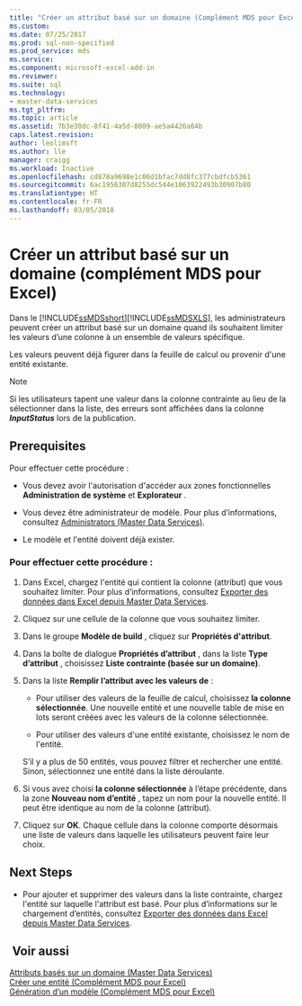 ```yaml
---
title: "Créer un attribut basé sur un domaine (Complément MDS pour Excel) | Microsoft Docs"
ms.custom: 
ms.date: 07/25/2017
ms.prod: sql-non-specified
ms.prod_service: mds
ms.service: 
ms.component: microsoft-excel-add-in
ms.reviewer: 
ms.suite: sql
ms.technology:
- master-data-services
ms.tgt_pltfrm: 
ms.topic: article
ms.assetid: 7b3e30dc-8f41-4a5d-8009-ae5a4426a64b
caps.latest.revision: 
author: leolimsft
ms.author: lle
manager: craigg
ms.workload: Inactive
ms.openlocfilehash: cd878a9698e1c06d1bfac7dd8fc377cbdfcb5361
ms.sourcegitcommit: 6ac1956307d8255dc544e1063922493b30907b80
ms.translationtype: HT
ms.contentlocale: fr-FR
ms.lasthandoff: 03/05/2018
---
```

# <a name="create-a-domain-based-attribute-mds-add-in-for-excel"></a>Créer un attribut basé sur un domaine (complément MDS pour Excel)
  Dans le [!INCLUDE[ssMDSshort](../../includes/ssmdsshort-md.md)][!INCLUDE[ssMDSXLS](../../includes/ssmdsxls-md.md)], les administrateurs peuvent créer un attribut basé sur un domaine quand ils souhaitent limiter les valeurs d’une colonne à un ensemble de valeurs spécifique.  
  
 Les valeurs peuvent déjà figurer dans la feuille de calcul ou provenir d'une entité existante.  
  
> [!NOTE]  
>  Si les utilisateurs tapent une valeur dans la colonne contrainte au lieu de la sélectionner dans la liste, des erreurs sont affichées dans la colonne **$InputStatus$** lors de la publication.  
  
## <a name="prerequisites"></a>Prerequisites  
 Pour effectuer cette procédure :  
  
-   Vous devez avoir l'autorisation d'accéder aux zones fonctionnelles **Administration de système** et **Explorateur** .  
  
-   Vous devez être administrateur de modèle. Pour plus d’informations, consultez [Administrators &#40;Master Data Services&#41;](../../master-data-services/administrators-master-data-services.md).  
  
-   Le modèle et l'entité doivent déjà exister.  
  
### <a name="to-perform-this-procedure"></a>Pour effectuer cette procédure :  
  
1.  Dans Excel, chargez l'entité qui contient la colonne (attribut) que vous souhaitez limiter. Pour plus d’informations, consultez [Exporter des données dans Excel depuis Master Data Services](../../master-data-services/microsoft-excel-add-in/export-data-to-excel-from-master-data-services.md).  
  
2.  Cliquez sur une cellule de la colonne que vous souhaitez limiter.  
  
3.  Dans le groupe **Modèle de build** , cliquez sur **Propriétés d'attribut**.  
  
4.  Dans la boîte de dialogue **Propriétés d’attribut** , dans la liste **Type d’attribut** , choisissez **Liste contrainte (basée sur un domaine)**.  
  
5.  Dans la liste **Remplir l’attribut avec les valeurs de** :  
  
    -   Pour utiliser des valeurs de la feuille de calcul, choisissez **la colonne sélectionnée**. Une nouvelle entité et une nouvelle table de mise en lots seront créées avec les valeurs de la colonne sélectionnée.  
  
    -   Pour utiliser des valeurs d'une entité existante, choisissez le nom de l'entité.
    
    S’il y a plus de 50 entités, vous pouvez filtrer et rechercher une entité. Sinon, sélectionnez une entité dans la liste déroulante.  
  
6.  Si vous avez choisi **la colonne sélectionnée** à l’étape précédente, dans la zone **Nouveau nom d’entité** , tapez un nom pour la nouvelle entité. Il peut être identique au nom de la colonne (attribut).  
  
7.  Cliquez sur **OK**. Chaque cellule dans la colonne comporte désormais une liste de valeurs dans laquelle les utilisateurs peuvent faire leur choix.  
  
## <a name="next-steps"></a>Next Steps  
  
-   Pour ajouter et supprimer des valeurs dans la liste contrainte, chargez l'entité sur laquelle l'attribut est basé. Pour plus d’informations sur le chargement d’entités, consultez [Exporter des données dans Excel depuis Master Data Services](../../master-data-services/microsoft-excel-add-in/export-data-to-excel-from-master-data-services.md).  
  
## <a name="see-also"></a> Voir aussi  
 [Attributs basés sur un domaine &#40;Master Data Services&#41;](../../master-data-services/domain-based-attributes-master-data-services.md)   
 [Créer une entité &#40;Complément MDS pour Excel&#41;](../../master-data-services/microsoft-excel-add-in/create-an-entity-mds-add-in-for-excel.md)   
 [Génération d’un modèle &#40;Complément MDS pour Excel&#41;](../../master-data-services/microsoft-excel-add-in/building-a-model-mds-add-in-for-excel.md)  
  
  
